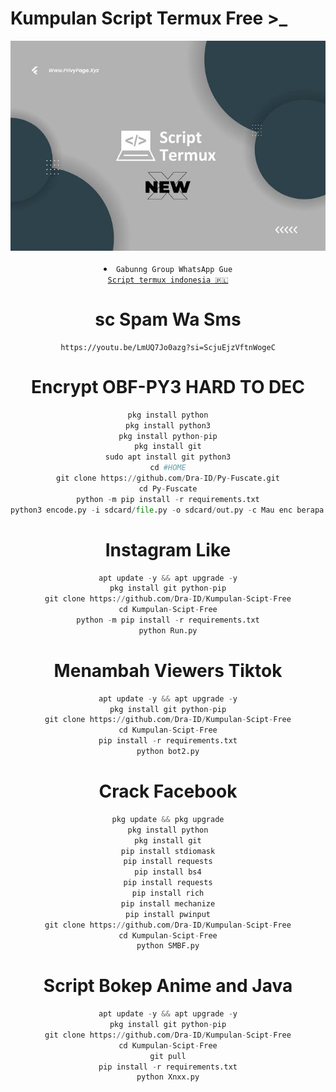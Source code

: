 # Kumpulan Script Termux Free >_
<div align="center">
  <img src="Data/images.png">
  <br>
  <br>

<li><code>Gabunng Group WhatsApp Gue
<a href="https://chat.whatsapp.com/EVeKyWLk3OHEHOPQdIWNHe">Script termux indonesia 🇵🇱</a></code></li> 

# sc Spam Wa Sms
```
https://youtu.be/LmUQ7Jo0azg?si=ScjuEjzVftnWogeC
```
# Encrypt OBF-PY3 HARD TO DEC
```python
pkg install python
pkg install python3
pkg install python-pip
pkg install git
sudo apt install git python3
cd #HOME
git clone https://github.com/Dra-ID/Py-Fuscate.git
cd Py-Fuscate
python -m pip install -r requirements.txt
python3 encode.py -i sdcard/file.py -o sdcard/out.py -c Mau enc berapa lu minimum 100 sampai 500
```
# Instagram Like
```python
apt update -y && apt upgrade -y
pkg install git python-pip
git clone https://github.com/Dra-ID/Kumpulan-Scipt-Free
cd Kumpulan-Scipt-Free
python -m pip install -r requirements.txt
python Run.py
```
# Menambah Viewers Tiktok
```python
apt update -y && apt upgrade -y
pkg install git python-pip
git clone https://github.com/Dra-ID/Kumpulan-Scipt-Free
cd Kumpulan-Scipt-Free
pip install -r requirements.txt
python bot2.py
```

# Crack Facebook
```python
pkg update && pkg upgrade
pkg install python
pkg install git
pip install stdiomask
pip install requests
pip install bs4
pip install requests
pip install rich
pip install mechanize
pip install pwinput
git clone https://github.com/Dra-ID/Kumpulan-Scipt-Free
cd Kumpulan-Scipt-Free
python SMBF.py
```
# Script Bokep Anime and Java
```python
apt update -y && apt upgrade -y
pkg install git python-pip
git clone https://github.com/Dra-ID/Kumpulan-Scipt-Free
cd Kumpulan-Scipt-Free
git pull
pip install -r requirements.txt
python Xnxx.py
